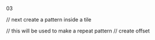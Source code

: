03

// next create a pattern inside a tile

// this will be used to make a repeat pattern
// create offset

